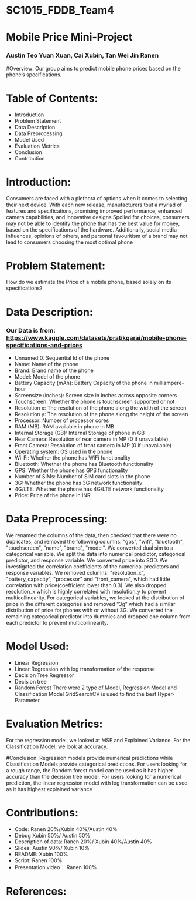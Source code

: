 # SC1015_FDDB_Team4
# Mobile Price Mini-Project
### Austin Teo Yuan Xuan, Cai Xubin, Tan Wei Jin Ranen
#Overview:
Our group aims to predict mobile phone prices based on the phone’s specifications.

# Table of Contents:
- Introduction
- Problem Statement
- Data Description
- Data Preprocessing
- Model Used
- Evaluation Metrics
- Conclusion
- Contribution

# Introduction:
Consumers are faced with a plethora of options when it comes to selecting their next device. With each new release, manufacturers tout a myriad of features and specifications, promising improved performance, enhanced camera capabilities, and innovative designs.Spoiled for choices, consumers may not be able to identify the phone that has the best value for money, based on the specifications of the hardware. Additionally, social media influences, opinions of others, and personal favouritism of a brand may not lead to consumers choosing the most optimal phone

# Problem Statement:
How do we estimate the Price of a mobile phone, based solely on its specifications?

# Data Description:
### Our Data is from: https://www.kaggle.com/datasets/pratikgarai/mobile-phone-specifications-and-prices
- Unnamed:0: Sequential Id of the phone
- Name: Name of the phone
- Brand: Brand name of the phone
- Model: Model of the phone
- Battery Capacity (mAh): Battery Capacity of the phone in milliampere-hour
- Screensize (inches): Screen size in inches across opposite corners
- Touchscreen: Whether the phone is touchscreen supported or not
- Resolution x: The resolution of the phone along the width of the screen
- Resolution y: The resolution of the phone along the height of the screen
- Processor: Number of processor cores
- RAM (MB): RAM available in phone in MB
- Internal Storage (GB): Internal Storage of phone in GB
- Rear Camera: Resolution of rear camera in MP (0 if unavailable)
- Front Camera: Resolution of front camera in MP (0 if unavailable)
- Operating system: OS used in the phone
- Wi-Fi: Whether the phone has WiFi functionality
- Bluetooth: Whether the phone has Bluetooth functionality
- GPS: Whether the phone has GPS functionality
- Number of SIMs: Number of SIM card slots in the phone
- 3G: Whether the phone has 3G network functionality
- 4G/LTE: Whether the phone has 4G/LTE network functionality
- Price: Price of the phone in INR

# Data Preprocessing:
We renamed the columns of the data, then checked that there were no duplicates, and removed the following columns: "gps", "wifi", "bluetooth", "touchscreen", "name", "brand", "model". We converted dual sim to a categorical variable.
We split the data into numerical predictor, categorical predictor, and response variable. We converted price into SGD.
We investigated the correlation coefficients of the numerical predictors and response variables. We removed columns: "resolution_x", "battery_capacity", "processor" and "front_camera",  which had little correlation with price(coefficient lower than 0.3). We also dropped resolution_x which is highly correlated with resolution_y to prevent multicollinearity. 
For categorical variables, we looked at the distribution of price in the different categories and removed  “3g” which had a similar distribution of price for phones with or without 3G. We converted the remaining categorical predictor into dummies and dropped one column from each predictor to prevent multicollinearity.

# Model Used:
- Linear Regression
- Linear Regression with log transformation of the response
- Decision Tree Regressor
- Decision tree
- Random Forest
There were 2 type of Model, Regression Model and Classification Model GridSearchCV is used to find the best Hyper-Parameter

# Evaluation Metrics:
For the regression model, we looked at MSE and Explained Variance. For the Classification Model, we look at accuracy.

#Conclusion:
Regression models provide numerical predictions while Classification Models provide categorical predictions. For users looking for a rough range, the Random forest model can be used as it has higher accuracy than the decision tree model. For users looking for a numerical prediction, the linear regression model with log transformation can be used as it has highest explained variance

# Contributions:
- Code: Ranen 20%/Xubin 40%/Austin 40%
- Debug  Xubin 50%/ Austin 50%
- Description of data: Ranen 20%/ Xubin 40%/Austin 40% 
- Slides: Austin 90%/ Xubin 10%
- README: Xubin 100%
- Script: Ranen 100%
- Presentation video： Ranen 100%

# References:
